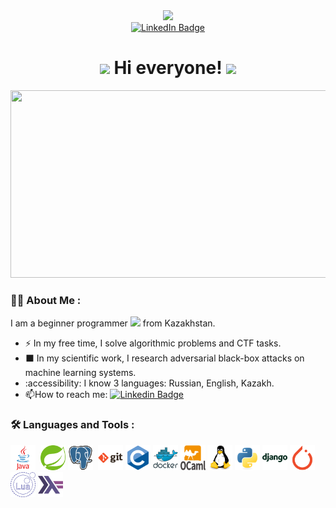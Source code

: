<div id="header" align="center">
  <img src="https://media.giphy.com/media/M9gbBd9nbDrOTu1Mqx/giphy.gif" width="100"/>
  <div id="badges">
    <a href="https://www.linkedin.com/in/%D0%BA%D0%BE%D0%BD%D1%81%D1%82%D0%B0%D0%BD%D1%82%D0%B8%D0%BD-%D0%BA%D0%B0%D1%80%D0%B0%D0%BA%D1%83%D0%BB%D0%B5%D0%B2-87b72021b/">
      <img src="https://img.shields.io/badge/LinkedIn-blue?style=for-the-badge&logo=linkedin&logoColor=white" alt="LinkedIn Badge"/>
    </a>
  </div>
  <h1>
    <img src="https://media.giphy.com/media/hvRJCLFzcasrR4ia7z/giphy.gif" width="30px"/>
    Hi everyone!
    <img src="https://media.giphy.com/media/hvRJCLFzcasrR4ia7z/giphy.gif" width="30px"/>
  </h1>
</div>
<div align="center">
  <img src="https://media.giphy.com/media/dWesBcTLavkZuG35MI/giphy.gif" width="600" height="300"/>
</div>

### :woman_technologist: About Me :
I am a beginner programmer  <img src="https://media.giphy.com/media/WUlplcMpOCEmTGBtBW/giphy.gif" width="30"> from Kazakhstan.
- :zap: In my free time, I solve algorithmic problems and CTF tasks.
- ⬛  In my scientific work, I research adversarial black-box attacks on machine learning systems.
- :accessibility:  I know 3 languages: Russian, English, Kazakh.
- :mailbox:How to reach me: [![Linkedin Badge](https://img.shields.io/badge/-catterpealer-blue?style=flat&logo=Linkedin&logoColor=white)](https://www.linkedin.com/in/%D0%BA%D0%BE%D0%BD%D1%81%D1%82%D0%B0%D0%BD%D1%82%D0%B8%D0%BD-%D0%BA%D0%B0%D1%80%D0%B0%D0%BA%D1%83%D0%BB%D0%B5%D0%B2-87b72021b/)



### :hammer_and_wrench: Languages and Tools :
<div>
  <img src="https://github.com/devicons/devicon/blob/master/icons/java/java-original-wordmark.svg" title="Java" alt="Java" width="40" height="40"/>&nbsp;
  <img src="https://github.com/devicons/devicon/blob/master/icons/spring/spring-original.svg" title="Spring" **alt="Spring" width="40" height="40"/>
  <img src="https://github.com/devicons/devicon/blob/master/icons/postgresql/postgresql-original.svg" title="PostgreSQL"  alt="PostgreSQL" width="40" height="40"/>&nbsp;
  <img src="https://github.com/devicons/devicon/blob/master/icons/git/git-original-wordmark.svg" title="Git" **alt="Git" width="40" height="40"/>
  <img src="https://github.com/devicons/devicon/blob/master/icons/c/c-original.svg" title="C" **alt="Git" width="40" height="40"/>
  <img src="https://github.com/devicons/devicon/blob/master/icons/docker/docker-original-wordmark.svg" title="Docker" **alt="Docker" width="40" height="40"/>
  <img src="https://github.com/devicons/devicon/blob/master/icons/ocaml/ocaml-original-wordmark.svg" title="OCaml" **alt="OCaml" width="40" height="40"/>
   <img src="https://github.com/devicons/devicon/blob/master/icons/linux/linux-original.svg" title="Linux" **alt="Linux" width="40" height="40"/>
    <img src="https://github.com/devicons/devicon/blob/master/icons/python/python-original.svg" title="Python" **alt="Python" width="40" height="40"/>
  <img src="https://github.com/devicons/devicon/blob/master/icons/django/django-plain-wordmark.svg" title="django" **alt="django" width="40" height="40"/>
     <img src="https://github.com/devicons/devicon/blob/master/icons/pytorch/pytorch-original.svg" title="PyTorch" **alt="PyTorch" width="40" height="40"/>
     <img src="https://github.com/devicons/devicon/blob/master/icons/lua/lua-line.svg" title="Lua" **alt="Lua" width="40" height="40"/>
     <img src="https://github.com/devicons/devicon/blob/master/icons/haskell/haskell-original.svg" title="Haskell" **alt="Haskell" width="40" height="40"/>
     

</div>
